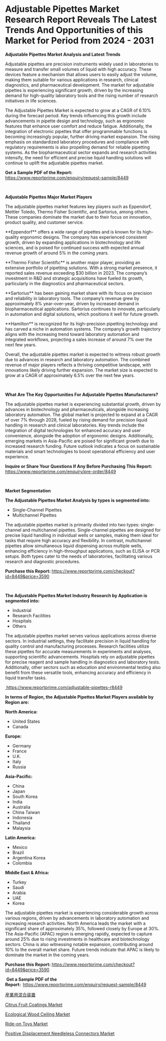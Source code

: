 <p><h1>Adjustable Pipettes Market Research Report Reveals The Latest Trends And Opportunities of this Market for Period from 2024 - 2031</h1></p><p><strong>Adjustable Pipettes Market Analysis and Latest Trends</strong></p>
<p><p>Adjustable pipettes are precision instruments widely used in laboratories to measure and transfer small volumes of liquid with high accuracy. These devices feature a mechanism that allows users to easily adjust the volume, making them suitable for various applications in research, clinical diagnostics, and pharmaceutical development. The market for adjustable pipettes is experiencing significant growth, driven by the increasing demand for high-quality laboratory tools and the rising number of research initiatives in life sciences.</p><p>The Adjustable Pipettes Market is expected to grow at a CAGR of 6.10% during the forecast period. Key trends influencing this growth include advancements in pipette design and technology, such as ergonomic features that enhance user comfort and reduce fatigue. Additionally, the integration of electronic pipettes that offer programmable functions is becoming increasingly popular, further driving market expansion. The rising emphasis on standardized laboratory procedures and compliance with regulatory requirements is also propelling demand for reliable pipetting systems. As the biopharmaceutical sector expands and research activities intensify, the need for efficient and precise liquid handling solutions will continue to uplift the adjustable pipettes market.</p></p>
<p><strong>Get a Sample PDF of the Report:&nbsp;</strong> <a href="https://www.reportprime.com/enquiry/request-sample/8449">https://www.reportprime.com/enquiry/request-sample/8449</a></p>
<p>&nbsp;</p>
<p><strong>Adjustable Pipettes Major Market Players</strong></p>
<p><p>The adjustable pipettes market features key players such as Eppendorf, Mettler Toledo, Thermo Fisher Scientific, and Sartorius, among others. These companies dominate the market due to their focus on innovation, product quality, and customer service.</p><p>**Eppendorf** offers a wide range of pipettes and is known for its high-quality ergonomic designs. The company has experienced consistent growth, driven by expanding applications in biotechnology and life sciences, and is poised for continued success with expected annual revenue growth of around 5% in the coming years.</p><p>**Thermo Fisher Scientific** is another major player, providing an extensive portfolio of pipetting solutions. With a strong market presence, it reported sales revenue exceeding $30 billion in 2023. The company’s investment in R&D and strategic acquisitions have fueled its growth, particularly in the diagnostics and pharmaceutical sectors.</p><p>**Sartorius** has been gaining market share with its focus on precision and reliability in laboratory tools. The company’s revenue grew by approximately 8% year-over-year, driven by increased demand in biopharmaceutical applications. Sartorius continues to innovate, particularly in automation and digital solutions, which positions it well for future growth.</p><p>**Hamilton** is recognized for its high-precision pipetting technology and has carved a niche in automation systems. The company’s growth trajectory aligns with the increasing trend toward laboratory automation and integrated workflows, projecting a sales increase of around 7% over the next few years.</p><p>Overall, the adjustable pipettes market is expected to witness robust growth due to advances in research and laboratory automation. The combined revenue of major players reflects a thriving competitive landscape, with innovations likely driving further expansion. The market size is expected to grow at a CAGR of approximately 6.5% over the next few years.</p></p>
<p>&nbsp;</p>
<p><strong>What Are The Key Opportunities For Adjustable Pipettes Manufacturers?</strong></p>
<p><p>The adjustable pipettes market is experiencing substantial growth, driven by advances in biotechnology and pharmaceuticals, alongside increasing laboratory automation. The global market is projected to expand at a CAGR of over 7% through 2028, fueled by rising demand for precision liquid handling in research and clinical laboratories. Key trends include the integration of digital technologies for enhanced accuracy and user convenience, alongside the adoption of ergonomic designs. Additionally, emerging markets in Asia-Pacific are poised for significant growth due to increased research funding. Future outlook indicates a focus on sustainable materials and smart technologies to boost operational efficiency and user experience.</p></p>
<p><strong>Inquire or Share Your Questions If Any Before Purchasing This Report:</strong> <a href="https://www.reportprime.com/enquiry/pre-order/8449">https://www.reportprime.com/enquiry/pre-order/8449</a></p>
<p>&nbsp;</p>
<p><strong>Market Segmentation</strong></p>
<p><strong>The Adjustable Pipettes Market Analysis by types is segmented into:</strong></p>
<p><ul><li>Single-Channel Pipettes</li><li>Multichannel Pipettes</li></ul></p>
<p><p>The adjustable pipettes market is primarily divided into two types: single-channel and multichannel pipettes. Single-channel pipettes are designed for precise liquid handling in individual wells or samples, making them ideal for tasks that require high accuracy and flexibility. In contrast, multichannel pipettes allow simultaneous liquid dispensing across multiple wells, enhancing efficiency in high-throughput applications, such as ELISA or PCR setups. Both types cater to the needs of laboratories, facilitating various research and diagnostic procedures.</p></p>
<p><strong>Purchase this Report:&nbsp;</strong><a href="https://www.reportprime.com/checkout?id=8449&price=3590">https://www.reportprime.com/checkout?id=8449&price=3590</a></p>
<p>&nbsp;</p>
<p><strong>The Adjustable Pipettes Market Industry Research by Application is segmented into:</strong></p>
<p><ul><li>Industrial</li><li>Research Facilities</li><li>Hospitals</li><li>Others</li></ul></p>
<p><p>The adjustable pipettes market serves various applications across diverse sectors. In industrial settings, they facilitate precision in liquid handling for quality control and manufacturing processes. Research facilities utilize these pipettes for accurate measurements in experiments and analyses, supporting scientific advancements. Hospitals rely on adjustable pipettes for precise reagent and sample handling in diagnostics and laboratory tests. Additionally, other sectors such as education and environmental testing also benefit from these versatile tools, enhancing accuracy and efficiency in liquid transfer tasks.</p></p>
<p><a href="https://www.reportprime.com/adjustable-pipettes-r8449">&nbsp;https://www.reportprime.com/adjustable-pipettes-r8449</a></p>
<p><strong>In terms of Region, the Adjustable Pipettes Market Players available by Region are:</strong></p>
<p>
    <p> <strong> North America: </strong>
        <ul>
            <li>United States</li>
            <li>Canada</li>
        </ul>
        </p> 
    <p> <strong> Europe: </strong>
        <ul>
            <li>Germany</li>
            <li>France</li>
            <li>U.K.</li>
            <li>Italy</li>
            <li>Russia</li>
        </ul>
        </p> 
    <p> <strong> Asia-Pacific: </strong>
        <ul>
            <li>China</li>
            <li>Japan</li>
            <li>South Korea</li>
            <li>India</li>
            <li>Australia</li>
            <li>China Taiwan</li>
            <li>Indonesia</li>
            <li>Thailand</li>
            <li>Malaysia</li>
        </ul>
        </p> 
    <p> <strong> Latin America: </strong>
        <ul>
            <li>Mexico</li>
            <li>Brazil</li>
            <li>Argentina Korea</li>
            <li>Colombia</li>
        </ul>
        </p> 
    <p> <strong> Middle East & Africa: </strong>
        <ul>
            <li>Turkey</li>
            <li>Saudi</li>
            <li>Arabia</li>
            <li>UAE</li>
            <li>Korea</li>
        </ul>
    </p>
    </p>
<p><p>The adjustable pipettes market is experiencing considerable growth across various regions, driven by advancements in laboratory automation and increasing research activities. North America leads the market with a significant share of approximately 35%, followed closely by Europe at 30%. The Asia-Pacific (APAC) region is emerging rapidly, expected to capture around 25% due to rising investments in healthcare and biotechnology sectors. China is also witnessing notable expansion, contributing around 10% to the overall market share. Future trends indicate that APAC is likely to dominate the market in the coming years.</p></p>
<p><strong>Purchase this Report: </strong><a href="https://www.reportprime.com/checkout?id=8449&price=3590">https://www.reportprime.com/checkout?id=8449&price=3590</a></p>
<p>&nbsp;<strong>Get a Sample PDF of the Report:&nbsp;&nbsp;</strong><a href="https://www.reportprime.com/enquiry/request-sample/8449">https://www.reportprime.com/enquiry/request-sample/8449</a></p>
<p><strong></strong></p>
<p><p><a href="https://medium.com/@cassianlinzjx/industrial-mixing-equipment-market-%E3%81%AE%E3%82%B0%E3%83%AD%E3%83%BC%E3%83%90%E3%83%AB%E5%B8%82%E5%A0%B4%E6%A6%82%E8%A6%81%E3%81%AF-%E4%B8%96%E7%95%8C%E3%81%8A%E3%82%88%E3%81%B3%E4%B8%BB%E8%A6%81%E5%B8%82%E5%A0%B4%E3%81%AB%E3%81%8A%E3%81%91%E3%82%8B%E6%A5%AD%E7%95%8C%E3%81%AB%E5%BD%B1%E9%9F%BF%E3%82%92%E4%B8%8E%E3%81%88%E3%82%8B%E4%B8%BB%E8%A6%81%E3%81%AA%E3%83%88%E3%83%AC%E3%83%B3%E3%83%89%E3%81%AB%E3%81%A4%E3%81%84%E3%81%A6-%E7%8B%AC%E8%87%AA%E3%81%AE%E8%A6%96%E7%82%B9%E3%82%92%E6%8F%90%E4%BE%9B%E3%81%97%E3%81%BE%E3%81%99-b21a1c107a31">産業用混合装置</a></p><p><a href="https://www.linkedin.com/pulse/what-influencing-future-citrus-fruit-coatings-market-insights-kae5c?trackingId=FofG9Y4ETMy786ggOoCJWw%3D%3D">Citrus Fruit Coatings Market</a></p><p><a href="https://issuu.com/reportprime-2/docs/ecological-wood-ceiling-market-size_0aae7a17d5f4ff">Ecological Wood Ceiling Market</a></p><p><a href="https://medium.com/@sagorhossaincs33_80453/the-ride-on-toys-market-has-experienced-impressive-growth-in-recent-years-expanding-its-market-63faf16cb68a">Ride-on Toys Market</a></p><p><a href="https://github.com/Alanbrewer218/Market-Research-Report-List-1/blob/main/positive-displacement-needleless-connectors-market.md">Positive Displacement Needleless Connectors Market</a></p></p>